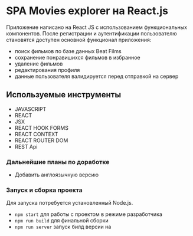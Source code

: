 # SPA Movies explorer на React.js

Приложение написано на React JS с использованием функциональных компонентов. После регистрации и аутентификации пользователю становятся доступен основной функционал приложения:

- поиск фильмов по базе данных Beat Films
- сохранение понравишихся фильмов в избранное
- удаление фильмов
- редактирования профиля
- данные пользователя валидируется перед отправкой на сервер

## Используемые инструменты

- JAVASCRIPT
- REACT
- JSX
- REACT HOOK FORMS
- REACT CONTEXT
- REACT ROUTER DOM
- REST Api

### Дальнейшие планы по доработке

- Добавить англоязычную версию

### Запуск и сборка проекта

Для запуска потребуется установленный Node.js. 
- `npm start` для работы с проектом в режиме разработчика
- `npm run build` для финальной сборки
- `npm run server` запуск билд версии на